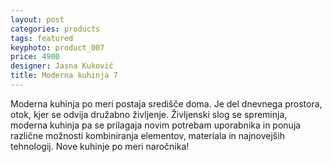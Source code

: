 ```yaml
---
layout: post
categories: products
tags: featured
keyphoto: product_007
price: 4900
designer: Jasna Kukovič
title: Moderna kuhinja 7
---
```


Moderna kuhinja po meri postaja središče doma. Je del dnevnega prostora, otok, kjer se odvija družabno življenje. Življenski slog se spreminja, moderna kuhinja pa se prilagaja novim potrebam uporabnika in ponuja različne možnosti kombiniranja elementov, materiala in najnovejših tehnologij. Nove kuhinje po meri naročnika!
